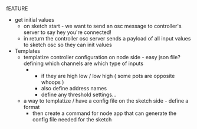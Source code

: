 fEATURE

* get initial values
  * on sketch start - we want to send an osc message to controller's server to say hey you're connected!
  * in return the controller osc server sends a payload of all input values to sketch osc so they can init values
* Templates
  * templatize controller configuration on node side - easy json file? defining which channels are which type of inputs 
    * + if they are high low / low high ( some pots are opposite whoops )
      + also define address names 
      + define any threshold settings... 
  * a way to templatize / have a config file on the sketch side - define a format
    * then create a command for node app that can generate the config file needed for the sketch

